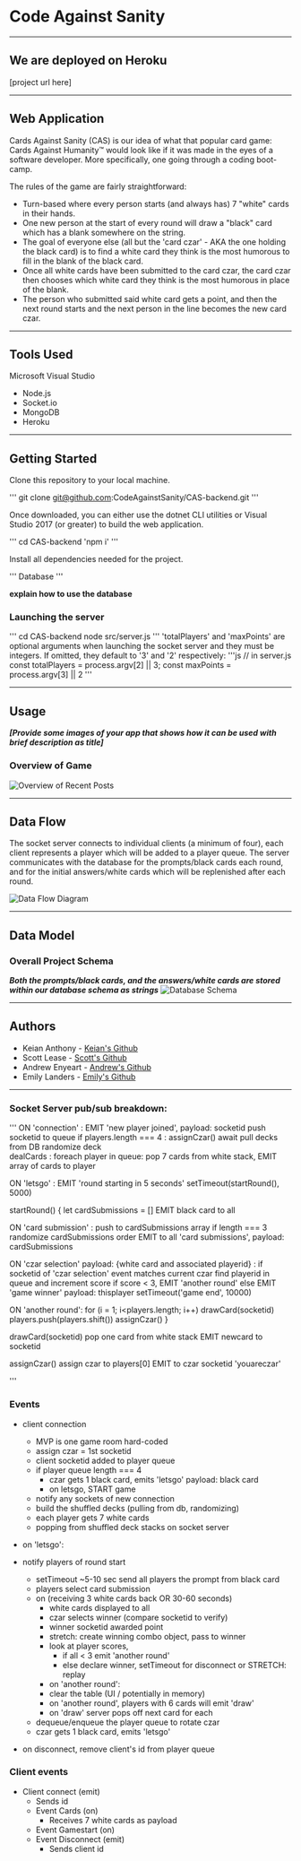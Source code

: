 
# Code Against Sanity

---------------------------------

## We are deployed on Heroku

[project url here]

---------------------------------

## Web Application

Cards Against Sanity (CAS) is our idea of what that popular card game: Cards Against Humanity™ would look like if it was made in the eyes of a software developer. More specifically, one going through a coding boot-camp.

The rules of the game are fairly straightforward:

* Turn-based where every person starts (and always has) 7 "white" cards in their hands.
* One new person at the start of every round will draw a "black" card which has a blank somewhere on the string.
* The goal of everyone else (all but the 'card czar' - AKA the one holding the black card) is to find a white card they think is the most humorous to fill in the blank of the black card.
* Once all white cards have been submitted to the card czar, the card czar then chooses which white card they think is the most humorous in place of the blank.
* The person who submitted said white card gets a point, and then the next round starts and the next person in the line becomes the new card czar.
---------------------------------

## Tools Used

Microsoft Visual Studio

- Node.js
- Socket.io
- MongoDB
- Heroku

---------------------------------

## Getting Started

Clone this repository to your local machine.

'''
git clone git@github.com:CodeAgainstSanity/CAS-backend.git 
'''

Once downloaded, you can either use the dotnet CLI utilities or Visual Studio 2017 (or greater) to build the web application.

'''
cd CAS-backend
'npm i'
'''

Install all dependencies needed for the project.

'''
Database
'''

**explain how to use the database**

### Launching the server

'''
cd CAS-backend
node src/server.js <totalPlayers> <maxPoints>
'''
'totalPlayers' and 'maxPoints' are optional arguments when launching the socket server and they must be integers. If omitted, they default to '3' and '2' respectively:
'''js
// in server.js
const totalPlayers = process.argv[2] || 3;
const maxPoints = process.argv[3] || 2
'''

---------------------------------

## Usage

***[Provide some images of your app that shows how it can be used with brief description as title]***

### Overview of Game

![Overview of Recent Posts](https://via.placeholder.com/500x250)

---------------------------

## Data Flow

The socket server connects to individual clients (a minimum of four), each client represents a player which will be added to a player queue. The server communicates with the database for the prompts/black cards each round, and for the initial answers/white cards which will be replenished after each round.

![Data Flow Diagram](UML.jpg)

---------------------------

## Data Model

### Overall Project Schema

***Both the prompts/black cards, and the answers/white cards are stored within our database schema as strings***
![Database Schema](DBSchema.png)

---------------------------

## Authors

- Keian Anthony - [Keian's Github](https://github.com/Keian-A)
- Scott Lease - [Scott's Github](https://github.com/scottie-l)
- Andrew Enyeart - [Andrew's Github](https://github.com/aenyeart)
- Emily Landers - [Emily's Github](https://github.com/Emily-Landers)

------------------------------


### Socket Server pub/sub breakdown:

'''
ON 'connection' :
  EMIT 'new player joined', payload: socketid
  push socketid to queue
    if players.length === 4 :
      assignCzar()
      await pull decks from DB
      randomize deck  
      dealCards : 
        foreach player in queue:
          pop 7 cards from white stack, 
          EMIT array of cards to player 
  
  ON 'letsgo' :
    EMIT 'round starting in 5 seconds'
    setTimeout(startRound(), 5000)

startRound() {
  let cardSubmissions = []
  EMIT black card to all
        <!-- setTimeout( 
        EMIT to all 'card submissions'
          , 30000) -->

  ON 'card submission' :
    push to cardSubmissions array
    if length === 3
      randomize cardSubmissions order
      EMIT to all 'card submissions', payload: cardSubmissions

  ON 'czar selection' payload: {white card and associated playerid} :
    if socketid of 'czar selection' event matches current czar
      find playerid in queue and increment score
      if score < 3, EMIT 'another round'
      else 
        EMIT 'game winner' payload: thisplayer 
        setTimeout('game end', 10000)
  
  ON 'another round':
    for (i = 1; i<players.length; i++) drawCard(socketid)
    players.push(players.shift())
    assignCzar()
}

drawCard(socketid) 
  pop one card from white stack
  EMIT newcard to socketid

assignCzar()
  assign czar to players[0]
  EMIT to czar socketid 'youareczar'

'''

### Events

* client connection
  * MVP is one game room hard-coded
  * assign czar = 1st socketid
  * client socketid added to player queue
  * if player queue length === 4
    * czar gets 1 black card, emits 'letsgo' payload: black card
    * on letsgo, START game 
  * notify any sockets of new connection
  * build the shuffled decks (pulling from db, randomizing)
  * each player gets 7 white cards
  * popping from shuffled deck stacks on socket server

* on 'letsgo':
* notify players of round start
  * setTimeout ~5-10 sec send all players the prompt from black card
  * players select card submission
  * on (receiving 3 white cards back OR 30-60 seconds)
    * white cards displayed to all
    * czar selects winner (compare socketid to verify)
    * winner socketid awarded point
    * stretch: create winning combo object, pass to winner
    * look at player scores, 
      * if all < 3 emit 'another round'
      * else declare winner, setTimeout for disconnect or STRETCH: replay
    * on 'another round':
    * clear the table (UI / potentially in memory)
    * on 'another round', players with 6 cards will emit 'draw'
    * on 'draw' server pops off next card for each
  * dequeue/enqueue the player queue to rotate czar
  * czar gets 1 black card, emits 'letsgo'

* on disconnect, remove client's id from player queue

### Client events

* Client connect (emit)
  * Sends id
  * Event Cards (on)
    * Receives 7 white cards as payload
  * Event Gamestart (on)
  * Event Disconnect (emit)
    * Sends client id
